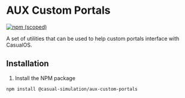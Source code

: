 # AUX Custom Portals

[![npm (scoped)](https://img.shields.io/npm/v/@casual-simulation/aux-custom-portals)](https://www.npmjs.com/package/@casual-simulation/aux-custom-portals)

A set of utilities that can be used to help custom portals interface with CasualOS.

## Installation

1. Install the NPM package

```
npm install @casual-simulation/aux-custom-portals
```
